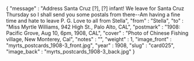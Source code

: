 {
  "message" : "Address Santa Cruz [?], [?] infant! We leave for Santa Cruz Thursday so I shall send you some postals from there--Am having a fine time and hate to leave P. G. Love to all from Stella",
  "from" : "Stella",
  "to" : "Miss Myrtle Williams, 942 High St., Palo Alto, CAL",
  "postmark" : "1908: Pacific Grove, Aug 10, 6pm, 1908, CAL",
  "cover" : "Photo of Chinese Fishing village, New Monterey, Cal",
  "notes" : "",
  "weight" : 1,
  "image_front" : "myrts_postcards_1908-3_front.jpg",
  "year" : 1908,
  "slug" : "card025",
  "image_back" : "myrts_postcards_1908-3_back.jpg"
}
